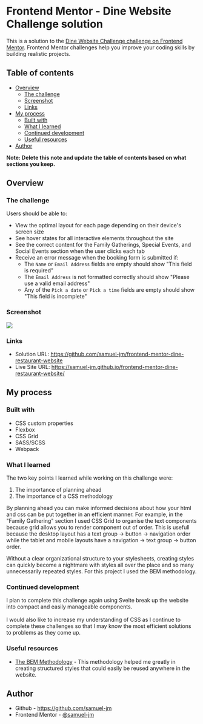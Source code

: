 # Frontend Mentor - Dine Website Challenge solution

This is a solution to the [Dine Website Challenge challenge on Frontend Mentor](https://www.frontendmentor.io/challenges/dine-restaurant-website-yAt7Vvxt7). Frontend Mentor challenges help you improve your coding skills by building realistic projects.

## Table of contents

- [Overview](#overview)
  - [The challenge](#the-challenge)
  - [Screenshot](#screenshot)
  - [Links](#links)
- [My process](#my-process)
  - [Built with](#built-with)
  - [What I learned](#what-i-learned)
  - [Continued development](#continued-development)
  - [Useful resources](#useful-resources)
- [Author](#author)

**Note: Delete this note and update the table of contents based on what sections you keep.**

## Overview

### The challenge

Users should be able to:

- View the optimal layout for each page depending on their device's screen size
- See hover states for all interactive elements throughout the site
- See the correct content for the Family Gatherings, Special Events, and Social Events section when the user clicks each tab
- Receive an error message when the booking form is submitted if:
  - The `Name` or `Email Address` fields are empty should show "This field is required"
  - The `Email Address` is not formatted correctly should show "Please use a valid email address"
  - Any of the `Pick a date` or `Pick a time` fields are empty should show "This field is incomplete"

### Screenshot

![](./screenshot.jpg)

### Links

- Solution URL: https://github.com/samuel-jm/frontend-mentor-dine-restaurant-website
- Live Site URL: https://samuel-jm.github.io/frontend-mentor-dine-restaurant-website/

## My process

### Built with

- CSS custom properties
- Flexbox
- CSS Grid
- SASS/SCSS
- Webpack

### What I learned

The two key points I learned while working on this challenge were:

1. The importance of planning ahead
2. The importance of a CSS methodology

By planning ahead you can make informed decisions about how your html and css can be put together in an efficient manner. For example, in the "Family Gathering" section I used CSS Grid to organise the text components because grid allows you to render component out of order. This is usefull because the desktop layout has a text group -> button -> navigation order while the tablet and mobile layouts have a navigation -> text group -> button order.

Without a clear organizational structure to your stylesheets, creating styles can quickly become a nightmare with styles all over the place and so many unnecessarily repeated styles. For this project I used the BEM methodology.

### Continued development

I plan to complete this challenge again using Svelte break up the website into compact and easily manageable components.<br><br>
I would also like to increase my understanding of CSS as I continue to complete these challenges so that I may know the most efficient solutions to problems as they come up.

### Useful resources

- [The BEM Methodology](https://samuel-jm.github.io/frontend-mentor-dine-restaurant-website/) - This methodology helped me greatly in creating structured styles that could easily be reused anywhere in the website.

## Author

- Github - https://github.com/samuel-jm
- Frontend Mentor - [@samuel-jm](https://www.frontendmentor.io/profile/samuel-jm)

